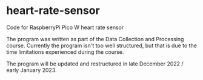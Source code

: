 # heart-rate-sensor
Code for RaspberryPi Pico W heart rate sensor

The program was written as part of the Data Collection and Processing course.
Currently the program isn't too well structured, but that is due to the time limitations experienced during the course.

The program will be updated and restructured in late December 2022 / early January 2023.
